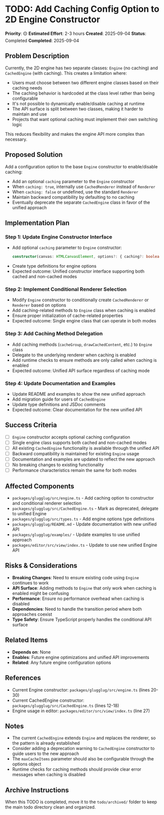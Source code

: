 # TODO: Add Caching Config Option to 2D Engine Constructor

**Priority**: 🟡
**Estimated Effort**: 2-3 hours
**Created**: 2025-09-04
**Status**: Completed
**Completed**: 2025-09-04

## Problem Description

Currently, the 2D engine has two separate classes: `Engine` (no caching) and `CachedEngine` (with caching). This creates a limitation where:

- Users must choose between two different engine classes based on their caching needs
- The caching behavior is hardcoded at the class level rather than being configurable
- It's not possible to dynamically enable/disable caching at runtime
- The API surface is split between two classes, making it harder to maintain and use
- Projects that want optional caching must implement their own switching logic

This reduces flexibility and makes the engine API more complex than necessary.

## Proposed Solution

Add a configuration option to the base `Engine` constructor to enable/disable caching:

- Add an optional `caching` parameter to the `Engine` constructor
- When `caching: true`, internally use `CachedRenderer` instead of `Renderer`
- When `caching: false` or undefined, use the standard `Renderer`
- Maintain backward compatibility by defaulting to no caching
- Eventually deprecate the separate `CachedEngine` class in favor of the unified approach

## Implementation Plan

### Step 1: Update Engine Constructor Interface
- Add optional `caching` parameter to `Engine` constructor:
  ```typescript
  constructor(canvas: HTMLCanvasElement, options?: { caching?: boolean; maxCacheItems?: number })
  ```
- Create type definitions for engine options
- Expected outcome: Unified constructor interface supporting both cached and non-cached modes

### Step 2: Implement Conditional Renderer Selection
- Modify `Engine` constructor to conditionally create `CachedRenderer` or `Renderer` based on options
- Add caching-related methods to `Engine` class when caching is enabled
- Ensure proper initialization of cache-related properties
- Expected outcome: Single engine class that can operate in both modes

### Step 3: Add Caching Method Delegation
- Add caching methods (`cacheGroup`, `drawCachedContent`, etc.) to `Engine` class
- Delegate to the underlying renderer when caching is enabled
- Add runtime checks to ensure methods are only called when caching is enabled
- Expected outcome: Unified API surface regardless of caching mode

### Step 4: Update Documentation and Examples
- Update README and examples to show the new unified approach
- Add migration guide for users of `CachedEngine`
- Update type definitions and JSDoc comments
- Expected outcome: Clear documentation for the new unified API

## Success Criteria

- [ ] `Engine` constructor accepts optional caching configuration
- [ ] Single engine class supports both cached and non-cached modes
- [ ] All existing `CachedEngine` functionality is available through the unified API
- [ ] Backward compatibility is maintained for existing `Engine` usage
- [ ] Documentation and examples are updated to reflect the new approach
- [ ] No breaking changes to existing functionality
- [ ] Performance characteristics remain the same for both modes

## Affected Components

- `packages/glugglug/src/engine.ts` - Add caching option to constructor and conditional renderer selection
- `packages/glugglug/src/CachedEngine.ts` - Mark as deprecated, delegate to unified Engine
- `packages/glugglug/src/types.ts` - Add engine options type definitions
- `packages/glugglug/README.md` - Update documentation with new unified API
- `packages/glugglug/examples/` - Update examples to use unified approach
- `packages/editor/src/view/index.ts` - Update to use new unified Engine API

## Risks & Considerations

- **Breaking Changes**: Need to ensure existing code using `Engine` continues to work
- **API Surface**: Adding methods to `Engine` that only work when caching is enabled might be confusing
- **Performance**: Ensure no performance overhead when caching is disabled
- **Dependencies**: Need to handle the transition period where both approaches coexist
- **Type Safety**: Ensure TypeScript properly handles the conditional API surface

## Related Items

- **Depends on**: None
- **Enables**: Future engine optimizations and unified API improvements
- **Related**: Any future engine configuration options

## References

- Current Engine constructor: `packages/glugglug/src/engine.ts` (lines 20-30)
- Current CachedEngine constructor: `packages/glugglug/src/CachedEngine.ts` (lines 12-18)
- Engine usage in editor: `packages/editor/src/view/index.ts` (line 27)

## Notes

- The current `CachedEngine` extends `Engine` and replaces the renderer, so the pattern is already established
- Consider adding a deprecation warning to `CachedEngine` constructor to guide users to the new approach
- The `maxCacheItems` parameter should also be configurable through the options object
- Runtime checks for caching methods should provide clear error messages when caching is disabled

## Archive Instructions

When this TODO is completed, move it to the `todo/archived/` folder to keep the main todo directory clean and organized.
